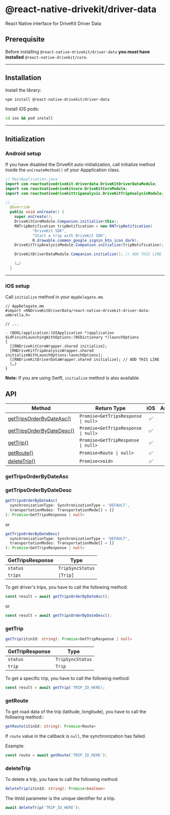 # @react-native-drivekit/driver-data

React Native interface for DriveKit Driver Data

## Prerequisite

Before installing `@react-native-drivekit/driver-data` **you must have installed** `@react-native-drivekit/core`.

---

## Installation

Install the library:

```sh
npm install @react-native-drivekit/driver-data
```

Install iOS pods:

```sh
cd ios && pod install
```

---

## Initialization

### Android setup

If you have disabled the DriveKit auto-initialization, call initialize method inside the `onCreateMethod()` of your Appplication class.

```java
// MainApplication.java
import com.reactnativedrivekit.driverdata.DriveKitDriverDataModule;
import com.reactnativedrivekitcore.DriveKitCoreModule;
import com.reactnativedrivekittripanalysis.DriveKitTripAnalysisModule;

// ...
  @Override
  public void onCreate() {
    super.onCreate();
    DriveKitCoreModule.Companion.initialize(this);
    RNTripNotification tripNotification = new RNTripNotification(
            "DriveKit SDK",
            "Start a trip with DriveKit SDK",
            R.drawable.common_google_signin_btn_icon_dark);
    DriveKitTripAnalysisModule.Companion.initialize(tripNotification);

    DriveKitDriverDataModule.Companion.initialize(); // ADD THIS LINE

    (…)
  }
```

---

### iOS setup

Call `initialize` method in your `AppDelegate.mm`.

```objc
// AppDelegate.mm
#import <RNDriveKitDriverData/react-native-drivekit-driver-data-umbrella.h>

// ...

- (BOOL)application:(UIApplication *)application didFinishLaunchingWithOptions:(NSDictionary *)launchOptions
{
  [[RNDriveKitCoreWrapper.shared initialize];
  [RNDriveKitTripAnalysisWrapper.shared initializeWithLaunchOptions:launchOptions];
  [[RNDriveKitDriverDataWrapper.shared initialize]; // ADD THIS LINE
  (…)
}
```

**Note:** If you are using Swift, `initialize` method is also available.

## API

| Method                                                | Return Type                         | iOS | Android |
| ----------------------------------------------------- | ----------------------------------- | :-: | :-----: |
| [getTripsOrderByDateAsc()](#gettripsorderbydateasc)   | `Promise<GetTripsResponse \| null>` | ✅  |   ✅    |
| [getTripsOrderByDateDesc()](#gettripsorderbydatedesc) | `Promise<GetTripsResponse \| null>` | ✅  |   ✅    |
| [getTrip()](#gettrip)                                 | `Promise<GetTripResponse \| null>`  | ✅  |   ✅    |
| [getRoute()](#getRoute)                               | `Promise<Route \| null>`            | ✅  |   ✅    |
| [deleteTrip()](#deletetrip)                           | `Promise<void>`                     | ✅  |   ✅    |

### getTripsOrderByDateAsc

### getTripsOrderByDateDesc

```typescript
getTripsOrderByDateAsc(
  synchronizationType: SynchronizationType = 'DEFAULT',
  transportationModes: TransportationMode[] = []
): Promise<GetTripsResponse | null>
```

or

```typescript
getTripsOrderByDateDesc(
  synchronizationType: SynchronizationType = 'DEFAULT',
  transportationModes: TransportationMode[] = []
): Promise<GetTripsResponse | null>
```

| GetTripsResponse | Type             |
| ---------------- | ---------------- |
| `status`         | `TripSyncStatus` |
| `trips`          | `[Trip]`         |

To get driver's trips, you have to call the following method:

```typescript
const result = await getTripsOrderByDateAsc();
```

or

```typescript
const result = await getTripsOrderByDateDesc();
```

### getTrip

```typescript
getTrip(itinId: string): Promise<GetTripResponse | null>
```

| GetTripResponse | Type             |
| --------------- | ---------------- |
| `status`        | `TripSyncStatus` |
| `trip`          | `Trip`           |

To get a specific trip, you have to call the following method:

```typescript
const result = await getTrip('TRIP_ID_HERE);
```

### getRoute

To get road data of the trip (latitude, longitude), you have to call the following method::

```typescript
getRoute(itinId: string): Promise<Route>
```

If `route` value in the callback is `null`, the synchronization has failed.

Example:

```typescript
const route = await getRoute('TRIP_ID_HERE');
```

### deleteTrip

To delete a trip, you have to call the following method:

```typescript
deleteTrip(itinId: string): Promise<boolean>
```

The itinId parameter is the unique identifier for a trip.

```typescript
await deleteTrip('TRIP_ID_HERE');
```
